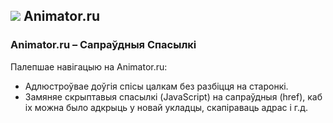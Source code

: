 ## ![](https://icons.duckduckgo.com/ip3/animator.ru.ico) Animator.ru

### Animator.ru – Сапраўдныя Спасылкі

Палепшае навігацыю на Animator.ru:

* Адлюстроўвае доўгія спісы цалкам без разбіцця на старонкі.
* Замяняе скрыптавыя спасылкі (JavaScript) на сапраўдныя (href), каб іх можна было адкрыць у новай укладцы, скапіраваць адрас і г.д.
